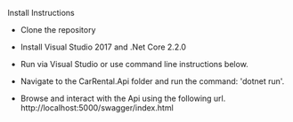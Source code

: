 
Install Instructions

 - Clone the repository

 - Install Visual Studio 2017 and .Net Core 2.2.0

 - Run via Visual Studio or use command line instructions below.

 - Navigate to the CarRental.Api folder and run the command: 'dotnet run'.

 - Browse and interact with the Api using the following url. http://localhost:5000/swagger/index.html


